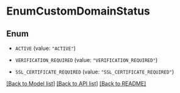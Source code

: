 # EnumCustomDomainStatus

## Enum


* `ACTIVE` (value: `"ACTIVE"`)

* `VERIFICATION_REQUIRED` (value: `"VERIFICATION_REQUIRED"`)

* `SSL_CERTIFICATE_REQUIRED` (value: `"SSL_CERTIFICATE_REQUIRED"`)


[[Back to Model list]](../README.md#documentation-for-models) [[Back to API list]](../README.md#documentation-for-api-endpoints) [[Back to README]](../README.md)


